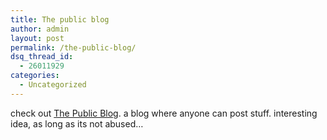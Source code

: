 ```yaml
---
title: The public blog
author: admin
layout: post
permalink: /the-public-blog/
dsq_thread_id:
  - 26011929
categories:
  - Uncategorized
---
```

check out [The Public Blog][1]. a blog where anyone can post stuff. interesting idea, as long as its not abused&#8230;

 [1]: http://www.kbcafe.com/public/